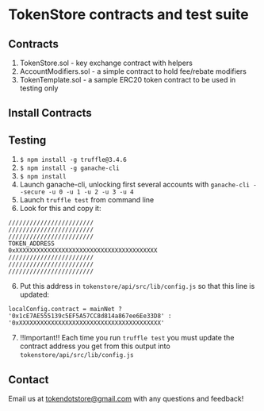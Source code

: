 # TokenStore contracts and test suite

## Contracts
1. TokenStore.sol - key exchange contract with helpers
2. AccountModifiers.sol - a simple contract to hold fee/rebate modifiers
3. TokenTemplate.sol - a sample ERC20 token contract to be used in testing only

## Install Contracts

## Testing
1. `$ npm install -g truffle@3.4.6`
2. `$ npm install -g ganache-cli`
3. `$ npm install`
4. Launch ganache-cli, unlocking first several accounts with `ganache-cli --secure -u 0 -u 1 -u 2 -u 3 -u 4`
5. Launch `truffle test` from command line
6. Look for this and copy it:
```
////////////////////////
////////////////////////
////////////////////////
TOKEN_ADDRESS
0xXXXXXXXXXXXXXXXXXXXXXXXXXXXXXXXXXXXXXXXX
////////////////////////
////////////////////////
////////////////////////
```
6. Put this address in `tokenstore/api/src/lib/config.js` so that this line is updated:
```
localConfig.contract = mainNet ? '0x1cE7AE555139c5EF5A57CC8d814a867ee6Ee33D8' : '0xXXXXXXXXXXXXXXXXXXXXXXXXXXXXXXXXXXXXXXXX'
```

7. !!Important!! Each time you run `truffle test` you must update the contract address you get from this output into `tokenstore/api/src/lib/config.js`

## Contact
Email us at tokendotstore@gmail.com with any questions and feedback!
